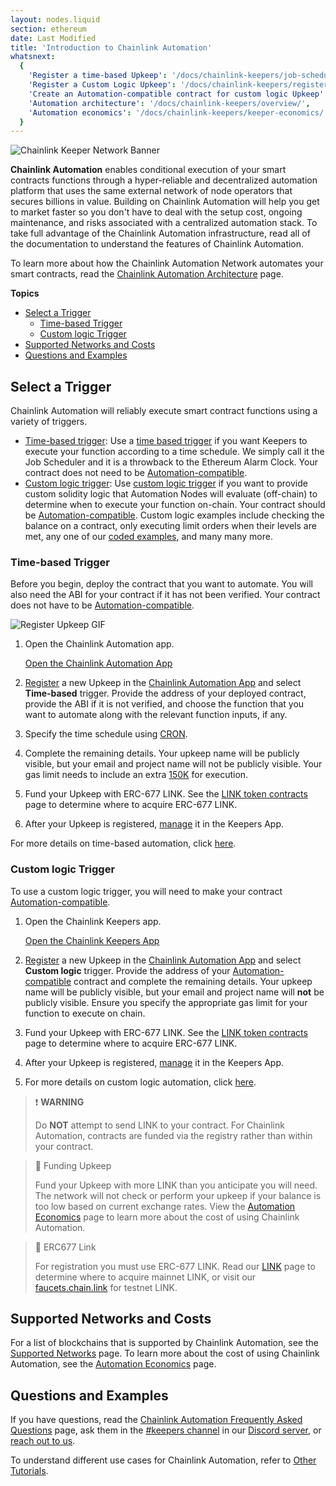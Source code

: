 ```yaml
---
layout: nodes.liquid
section: ethereum
date: Last Modified
title: 'Introduction to Chainlink Automation'
whatsnext:
  {
    'Register a time-based Upkeep': '/docs/chainlink-keepers/job-scheduler/',
    'Register a Custom Logic Upkeep': '/docs/chainlink-keepers/register-upkeep/',
    'Create an Automation-compatible contract for custom logic Upkeep': '/docs/chainlink-keepers/compatible-contracts/',
    'Automation architecture': '/docs/chainlink-keepers/overview/',
    'Automation economics': '/docs/chainlink-keepers/keeper-economics/',
  }
---
```


![Chainlink Keeper Network Banner](/images/contract-devs/generic-banner.png)

**Chainlink Automation** enables conditional execution of your smart contracts functions through a hyper-reliable and decentralized automation platform that uses the same external network of node operators that secures billions in value. Building on Chainlink Automation will help you get to market faster so you don't have to deal with the setup cost, ongoing maintenance, and risks associated with a centralized automation stack. To take full advantage of the Chainlink Automation infrastructure, read all of the documentation to understand the features of Chainlink Automation.

To learn more about how the Chainlink Automation Network automates your smart contracts, read the [Chainlink Automation Architecture](../overview) page.

**Topics**

- [Select a Trigger](#select-a-trigger)
  - [Time-based Trigger](#time-based-trigger)
  - [Custom logic Trigger](#custom-logic-trigger)
- [Supported Networks and Costs](#supported-networks-and-costs)
- [Questions and Examples](#questions-and-examples)

## Select a Trigger

Chainlink Automation will reliably execute smart contract functions using a variety of triggers.

- [Time-based trigger](#time-based-trigger): Use a [time based trigger](#time-based-trigger) if you want Keepers to execute your function according to a time schedule. We simply call it the Job Scheduler and it is a throwback to the Ethereum Alarm Clock. Your contract does not need to be [Automation-compatible](../compatible-contracts/).
- [Custom logic trigger](#custom-logic-trigger): Use [custom logic trigger](#custom-logic-trigger) if you want to provide custom solidity logic that Automation Nodes will evaluate (off-chain) to determine when to execute your function on-chain. Your contract should be [Automation-compatible](../compatible-contracts/). Custom logic examples include checking the balance on a contract, only executing limit orders when their levels are met, any one of our [coded examples](/docs/chainlink-keepers/util-overview), and many many more.

### Time-based Trigger

Before you begin, deploy the contract that you want to automate. You will also need the ABI for your contract if it has not been verified. Your contract does not have to be [Automation-compatible](../compatible-contracts/).

![Register Upkeep GIF](/images/contract-devs/keeper/register-upkeep.gif)

1. Open the Chainlink Automation app.

    <div class="remix-callout">
        <a href="https://keepers.chain.link" >Open the Chainlink Automation App</a>
    </div>

1. [Register](../job-scheduler/) a new Upkeep in the [Chainlink Automation App](https://keepers.chain.link) and select **Time-based** trigger. Provide the address of your deployed contract, provide the ABI if it is not verified, and choose the function that you want to automate along with the relevant function inputs, if any.

1. Specify the time schedule using [CRON](../job-scheduler/#specifying-the-time-schedule).

1. Complete the remaining details. Your upkeep name will be publicly visible, but your email and project name will not be publicly visible. Your gas limit needs to include an extra [150K](../job-scheduler/#entering-upkeep-details) for execution.

1. Fund your Upkeep with ERC-677 LINK. See the [LINK token contracts](../../link-token-contracts/) page to determine where to acquire ERC-677 LINK.

1. After your Upkeep is registered, [manage](../manage-upkeeps/) it in the Keepers App.

For more details on time-based automation, click [here](../job-scheduler/).

### Custom logic Trigger

To use a custom logic trigger, you will need to make your contract [Automation-compatible](../compatible-contracts/).

1. Open the Chainlink Keepers app.

    <div class="remix-callout">
        <a href="https://keepers.chain.link" >Open the Chainlink Keepers App</a>
    </div>

1. [Register](../register-upkeep/) a new Upkeep in the [Chainlink Automation App](https://keepers.chain.link) and select **Custom logic** trigger. Provide the address of your [Automation-compatible](../compatible-contracts/) contract and complete the remaining details. Your upkeep name will be publicly visible, but your email and project name will **not** be publicly visible. Ensure you specify the appropriate gas limit for your function to execute on chain.

1. Fund your Upkeep with ERC-677 LINK. See the [LINK token contracts](../../link-token-contracts/) page to determine where to acquire ERC-677 LINK.

1. After your Upkeep is registered, [manage](../manage-upkeeps/) it in the Keepers App.

1. For more details on custom logic automation, click [here](../compatible-contracts/).

> ❗️ **WARNING**
>
> Do **NOT** attempt to send LINK to your contract. For Chainlink Automation, contracts are funded via the registry rather than within your contract.

> 🚧 Funding Upkeep
>
> Fund your Upkeep with more LINK than you anticipate you will need. The network will not check or perform your upkeep if your balance is too low based on current exchange rates. View the [Automation Economics](../keeper-economics) page to learn more about the cost of using Chainlink Automation.

> 🚧 ERC677 Link
>
> For registration you must use ERC-677 LINK. Read our [LINK](../../link-token-contracts/) page to determine where to acquire mainnet LINK, or visit our [faucets.chain.link](https://faucets.chain.link/) for testnet LINK.

## Supported Networks and Costs

For a list of blockchains that is supported by Chainlink Automation, see the [Supported Networks](../supported-networks) page. To learn more about the cost of using Chainlink Automation, see the [Automation Economics](../keeper-economics) page.

## Questions and Examples

If you have questions, read the [Chainlink Automation Frequently Asked Questions](../faqs/) page, ask them in the [#keepers channel](https://discord.com/channels/592041321326182401/821350860302581771) in our [Discord server](https://discord.gg/qj9qarT), or [reach out to us](https://forms.gle/WadxnzzjHPtta5Zd9).

To understand different use cases for Chainlink Automation, refer to [Other Tutorials](/docs/other-tutorials/).
